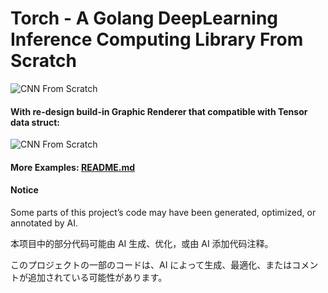 # Torch - A Golang DeepLearning Inference Computing Library From Scratch

![CNN From Scratch](images/02_cnn.png)

#### With re-design build-in Graphic Renderer that compatible with Tensor data struct:
![CNN From Scratch](images/graphic_01_software_renderer.png)

#### More Examples:  [README.md](images/README.md)

####  Notice
Some parts of this project’s code may have been generated, optimized, or annotated by AI.

本项目中的部分代码可能由 AI 生成、优化，或由 AI 添加代码注释。

このプロジェクトの一部のコードは、AI によって生成、最適化、またはコメントが追加されている可能性があります。
